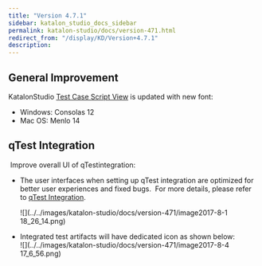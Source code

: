 ```yaml
---
title: "Version 4.7.1" 
sidebar: katalon_studio_docs_sidebar
permalink: katalon-studio/docs/version-471.html 
redirect_from: "/display/KD/Version+4.7.1" 
description: 
---
```

General Improvement
-------------------

KatalonStudio [Test Case Script View](https://docs.katalon.com/display/KD/Test+Case+Script+View) is updated with new font:

*   Windows: Consolas 12
*   Mac OS: Menlo 14

qTest Integration
-----------------

 Improve overall UI of qTestintegration:

*   The user interfaces when setting up qTest integration are optimized for better user experiences and fixed bugs.  For more details, please refer to [qTest Integration](https://docs.katalon.com/display/KD/qTest+Integration).  
      
    ![](../../images/katalon-studio/docs/version-471/image2017-8-1 18_26_14.png)  
      
    
*   Integrated test artifacts will have dedicated icon as shown below:  
    ![](../../images/katalon-studio/docs/version-471/image2017-8-4 17_6_56.png)